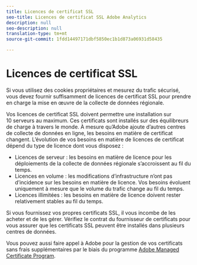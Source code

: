 ```yaml
---
title: Licences de certificat SSL
seo-title: Licences de certificat SSL Adobe Analytics
description: null
seo-description: null
translation-type: tm+mt
source-git-commit: 1fdd14497171dbf5850ec1b1d873a06931d58435

---
```



# Licences de certificat SSL

Si vous utilisez des cookies propriétaires et mesurez du trafic sécurisé, vous devez fournir suffisamment de licences de certificat SSL pour prendre en charge la mise en œuvre de la collecte de données régionale.

Vos licences de certificat SSL doivent permettre une installation sur 10 serveurs au maximum.  Ces certificats sont installés sur des équilibreurs de charge à travers le monde. À mesure qu’Adobe ajoute d’autres centres de collecte de données en ligne, les besoins en matière de certificat changent. L’évolution de vos besoins en matière de licences de certificat dépend du type de licence dont vous disposez :

* Licences de serveur : les besoins en matière de licence pour les déploiements de la collecte de données régionale s’accroissent au fil du temps.
* Licences en volume : les modifications d’infrastructure n’ont pas d’incidence sur les besoins en matière de licence. Vos besoins évoluent uniquement à mesure que le volume du trafic change au fil du temps.
* Licences illimitées : les besoins en matière de licence doivent rester relativement stables au fil du temps.

Si vous fournissez vos propres certificats SSL, il vous incombe de les acheter et de les gérer. Vérifiez le contrat du fournisseur de certificats pour vous assurer que les certificats SSL peuvent être installés dans plusieurs centres de données.

Vous pouvez aussi faire appel à Adobe pour la gestion de vos certificats sans frais supplémentaires par le biais du programme [Adobe Managed Certificate Program](https://marketing.adobe.com/resources/help/en_US/whitepapers/first_party_cookies/adobe_managed_cert_pgm.html).
